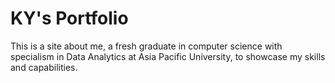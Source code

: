 # KY's Portfolio
This is a site about me, a fresh graduate in computer science with specialism in Data Analytics at Asia Pacific University, to showcase my skills and capabilities.

